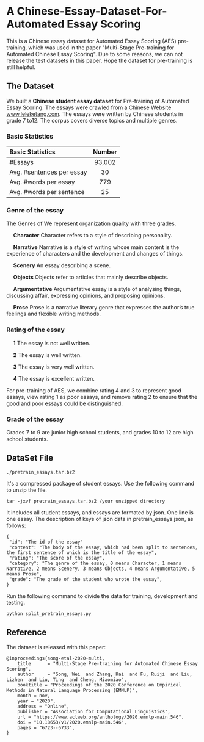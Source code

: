 # A Chinese-Essay-Dataset-For-Automated Essay Scoring
This is a Chinese essay dataset for Automated Essay Scoring (AES) pre-training, which was used in the paper "Multi-Stage Pre-training for Automated Chinese Essay Scoring".
Due to some reasons, we can not release the test datasets in this paper. Hope the dataset for pre-training is still helpful.

## The Dataset
We built a **Chinese student essay dataset** for Pre-training of Automated Essay Scoring.
The essays were crawled from a Chinese Website www.leleketang.com.
The essays were written by Chinese students in grade 7 to12. The corpus covers diverse topics and multiple genres.

### Basic Statistics

| Basic Statistics | Number |
| :----------------------- | :------: |
|\#Essays | 93,002 |
|Avg. \#sentences per essay | 30 |
|Avg. \#words per essay | 779 |
|Avg. \#words per sentence | 25 |

### Genre of the essay
The Genres of We represent organization quality with three grades.

&ensp;&ensp; **Character** Character refers to a style of describing personality.
   
&ensp;&ensp; **Narrative** Narrative is a style of writing whose main content is the experience of characters and the development and changes of things.
  
&ensp;&ensp; **Scenery** An essay describing a scene.
  
&ensp;&ensp; **Objects** Objects refer to articles that mainly describe objects.
  
&ensp;&ensp; **Argumentative** Argumentative essay is a style of analysing things, discussing affair, expressing opinions, and proposing opinions.
  
&ensp;&ensp; **Prose** Prose is a narrative literary genre that expresses the author’s true feelings and flexible writing methods.
 
### Rating of the essay
   
&ensp;&ensp; **1** The essay is not well written.
   
&ensp;&ensp; **2** The essay is well written.
   
&ensp;&ensp; **3** The essay is very well written.
   
&ensp;&ensp; **4** The essay is excellent written.
   
For pre-training of AES, we combine rating 4 and 3 to represent good essays, view rating 1 as poor essays, and remove rating 2 to ensure that the good and poor essays could be distinguished.


### Grade of the essay
Grades 7 to 9 are junior high school students, and grades 10 to 12 are high school students.


## DataSet File
    ./pretrain_essays.tar.bz2 
It's a compressed package of student essays. Use the following command to unzip the file.
     
    tar -jxvf pretrain_essays.tar.bz2 /your unzipped directory
    
It includes all student essays, and essays are formated by json. One line is one essay.
The description of keys of json data in pretrain_essays.json, as follows:
~~~
{
 "id": "The id of the essay"
 "content": "The body of the essay, which had been split to sentences, the first sentence of which is the title of the essay", 
 "rating": "The score of the essay", 
 "category": "The genre of the essay, 0 means Character, 1 means Narrative, 2 means Scenery, 3 means Objects, 4 means Argumentative, 5 means Prose",
 "grade": "The grade of the student who wrote the essay", 
}
~~~

Run the following command to divide the data for training, development and testing.

    python split_pretrain_essays.py
## Reference
The dataset is released with this paper:

    @inproceedings{song-etal-2020-multi,
        title      = "Multi-Stage Pre-training for Automated Chinese Essay Scoring",
        author     = "Song, Wei  and Zhang, Kai  and Fu, Ruiji  and Liu, Lizhen  and Liu, Ting  and Cheng, Miaomiao",
        booktitle = "Proceedings of the 2020 Conference on Empirical Methods in Natural Language Processing (EMNLP)",
        month = nov,
        year = "2020",
        address = "Online",
        publisher = "Association for Computational Linguistics",
        url = "https://www.aclweb.org/anthology/2020.emnlp-main.546",
        doi = "10.18653/v1/2020.emnlp-main.546",
        pages = "6723--6733",
    }


